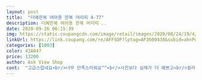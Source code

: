 ```yaml
---
layout: post 
title:  "더예한복 여아용 한복 머리띠 4-77" 
description: 더예한복 여아용 한복 머리띠 ..
date: 2020-09-26 06:15:39 
img: https://static.coupangcdn.com/image/retail/images/2020/08/24/19/4/20eb446f-2f24-4e9d-a5a1-4c5d3cb37beb.jpg 
linkUrl: https://link.coupang.com/re/AFFSDP?lptag=AF3600438&subid=ahnPublicAsk&pageKey=2039137235&itemId=3467109255&vendorItemId=71453462350&traceid=V0-113-ce80c213fdc3446e 
categories: [1003] 
color: 43A047 
price: 13200 
author: Ask View Shop 
cont:  "고급스럽네요<br/>너무 만족스러워요^^<br/>사진보다 실제가 더 예쁘고<br/>컬러도 은은한 핑크에<br/>" 
---
```


